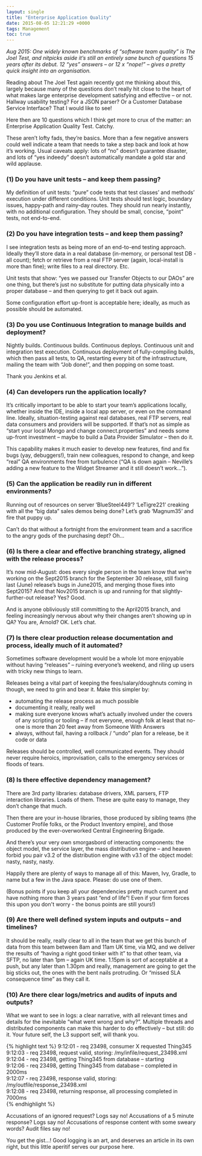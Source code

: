 ```yaml
---
layout: single
title: "Enterprise Application Quality"
date: 2015-08-05 12:21:29 +0000
tags: Management
toc: true
---
```

_Aug 2015: One widely known benchmarks of “software team quality” is The Joel Test, and nitpicks aside it’s still an 
entirely sane bunch of questions 15 years after its debut. 12 “yes” answers – or 12 x “nope!” – gives a pretty 
quick insight into an organisation._

Reading about The Joel Test again recently got me thinking about this, largely because many of the questions 
don’t really hit close to the heart of what makes large enterprise development satisfying and effective – or not. 
Hallway usability testing? For a JSON parser? Or a Customer Database Service Interface? That I would like to see!

Here then are 10 questions which I think get more to crux of the matter: an Enterprise Application Quality Test. 
Catchy.

These aren’t lofty fads, they’re basics. More than a few negative answers could well indicate a team that needs to 
take a step back and look at how it’s working. Usual caveats apply: lots of “no” doesn’t guarantee disaster, and 
lots of “yes indeedy” doesn’t automatically mandate a gold star and wild applause.

### (1) Do you have unit tests – and keep them passing?

My definition of unit tests: “pure” code tests that test classes’ and methods’ execution under different conditions. 
Unit tests should test logic, boundary issues, happy-path and rainy-day routes. They should run nearly instantly, 
with no additional configuration. They should be small, concise, “point” tests, not end-to-end.

### (2) Do you have integration tests – and keep them passing?

I see integration tests as being more of an end-to-end testing approach. Ideally they’ll store data in a real 
database (in-memory, or personal test DB -  all count); fetch or retrieve from a real FTP server (again, local-install 
is more than fine); write files to a real directory. Etc.

Unit tests that show: “yes we passed our Transfer Objects to our DAOs” are one thing, but there’s just no substitute 
for putting data physically into a proper database – and then querying to get it back out again.

Some configuration effort up-front is acceptable here; ideally, as much as possible should be automated.

### (3) Do you use Continuous Integration to manage builds and deployment?

Nightly builds. Continuous builds. Continuous deploys. Continuous unit and integration test execution. Continuous 
deployment of fully-compiling builds, which then pass all tests, to QA, restarting every bit of the infrastructure, 
mailing the team with “Job done!”, and then popping on some toast.

Thank you Jenkins et al.

### (4) Can developers run the application locally?

It’s critically important to be able to start your team’s applications locally, whether inside the IDE, inside a local 
app server, or even on the command line. Ideally, situation-testing against real databases, real FTP servers, real data 
consumers and providers will be supported. If that’s not as simple as “start your local Mongo and change 
connect.properties” and needs some up-front investment – maybe to build a Data Provider Simulator – then do it.

This capability makes it much easier to develop new features, find and fix bugs (yay, debuggers!), train new 
colleagues, respond to change, and keep “real” QA environments free from turbulence (“QA is down again – Neville’s 
adding a new feature to the Widget Streamer and it still doesn’t work…”).

### (5) Can the application be readily run in different environments?

Running out of resources on server ‘BlueSteel449’? ‘LeTigre221’ creaking with all the “big data” sales demos being 
done? Let’s grab ‘Magnum35’ and fire that puppy up.

Can’t do that without a fortnight from the environment team and a sacrifice to the angry gods of the purchasing dept? 
Oh…

### (6) Is there a clear and effective branching strategy, aligned with the release process?

It’s now mid-August: does every single person in the team know that we’re working on the Sept2015 branch for the 
September 30 release, still fixing last (June) release’s bugs in June2015, and merging those fixes into Sept2015? And 
that Nov2015 branch is up and running for that slightly-further-out release? Yes? Good.

And is anyone obliviously still committing to the April2015 branch, and feeling increasingly nervous about why their 
changes aren’t showing up in QA? You are, Arnold? OK. Let’s chat.

### (7) Is there clear production release documentation and process, ideally much of it automated?

Sometimes software development would be a whole lot more enjoyable without having “releases” – ruining everyone’s 
weekend, and riling up users with tricky new things to learn.

Releases being a vital part of keeping the fees/salary/doughnuts coming in though, we need to grin and bear it. Make 
this simpler by:

- automating the release process as much possible  
- documenting it really, really well  
- making sure everyone knows what’s actually involved under the covers of any scripting or tooling – if not everyone, 
enough folk at least that no-one is more than 20 feet away from Someone With Answers  
- always, without fail, having a rollback / “undo” plan for a release, be it code or data  

Releases should be controlled, well communicated events. They should never require heroics, improvisation, calls to 
the emergency services or floods of tears.

### (8) Is there effective dependency management?

There are 3rd party libraries: database drivers, XML parsers, FTP interaction libraries. Loads of them. These are 
quite easy to manage, they don’t change that much.

Then there are your in-house libraries, those produced by sibling teams (the Customer Profile folks, or the Product 
Inventory empire), and those produced by the ever-overworked Central Engineering Brigade.

And there’s your very own smorgasbord of interacting components: the object model, the service layer, the mass 
distribution engine – and heaven forbid you pair v3.2 of the distribution engine with v3.1 of the object model: nasty, 
nasty, nasty.

Happily there are plenty of ways to manage all of this: Maven, Ivy, Gradle, to name but a few in the Java space. 
Please: do use one of them.

(Bonus points if you keep all your dependencies pretty much current and have nothing more than 3 years past “end of 
life”! Even if your firm forces this upon you don't worry - the bonus points are still yours!)

### (9) Are there well defined system inputs and outputs – and timelines?

It should be really, really clear to all in the team that we get this bunch of data from this team between 8am and 
11am UK time, via MQ, and we deliver the results of “having a right good tinker with it” to that other team, via SFTP, 
no later than 1pm – again UK time. 1.15pm is sort of acceptable at a push, but any later than 1.30pm and really, 
management are going to get the big sticks out, the ones with the bent nails protruding. Or “missed SLA consequence 
time” as they call it.

### (10) Are there clear logs/metrics and audits of inputs and outputs?

What we want to see in logs: a clear narrative, with all relevant times and details for the inevitable “what went 
wrong and why?”. Multiple threads and distributed components can make this harder to do effectively – but still: do 
it. Your future self, the L3 support self, will thank you.

{% highlight text %}
9:12:01 - req 23498, consumer X requested Thing345  
9:12:03 - req 23498, request valid, storing: /my/infile/request_23498.xml    
9:12:04 - req 23498, getting Thing345 from database – starting  
9:12:06 - req 23498, getting Thing345 from database – completed in 2000ms  
9:12:07 - req 23498, response valid, storing: /my/outfile/response_23498.xml  
9:12:08 - req 23498, returning response, all processing completed in 7000ms  
{% endhighlight %}

Accusations of an ignored request? Logs say no!
Accusations of a 5 minute response? Logs say no!
Accusations of response content with some sweary words? Audit files say no!

You get the gist…! Good logging is an art, and deserves an article in its own right, but this little aperitif serves 
our purpose here.

